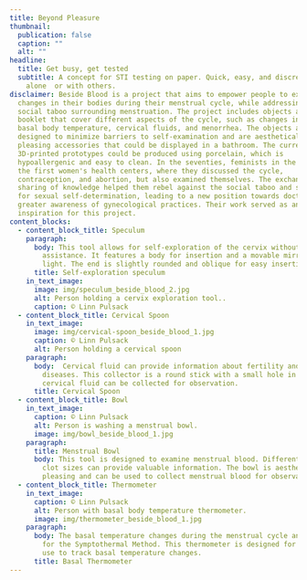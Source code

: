 ```yaml
---
title: Beyond Pleasure
thumbnail:
  publication: false
  caption: ""
  alt: ""
headline:
  title: Get busy, get tested
  subtitle: A concept for STI testing on paper. Quick, easy, and discreet at home
    alone  or with others.
disclaimer: Beside Blood is a project that aims to empower people to explore the
  changes in their bodies during their menstrual cycle, while addressing the
  social taboo surrounding menstruation. The project includes objects and a
  booklet that cover different aspects of the cycle, such as changes in cervix,
  basal body temperature, cervical fluids, and menorrhea. The objects are
  designed to minimize barriers to self-examination and are aesthetically
  pleasing accessories that could be displayed in a bathroom. The current
  3D-printed prototypes could be produced using porcelain, which is
  hypoallergenic and easy to clean. In the seventies, feminists in the USA built
  the first women's health centers, where they discussed the cycle,
  contraception, and abortion, but also examined themselves. The exchange and
  sharing of knowledge helped them rebel against the social taboo and stand up
  for sexual self-determination, leading to a new position towards doctors and
  greater awareness of gynecological practices. Their work served as an
  inspiration for this project.
content_blocks:
  - content_block_title: Speculum
    paragraph:
      body: This tool allows for self-exploration of the cervix without the need for
        assistance. It features a body for insertion and a movable mirror with a
        light. The end is slightly rounded and oblique for easy insertion.
      title: Self-exploration speculum
    in_text_image:
      image: img/speculum_beside_blood_2.jpg
      alt: Person holding a cervix exploration tool..
      caption: © Linn Pulsack
  - content_block_title: Cervical Spoon
    in_text_image:
      image: img/cervical-spoon_beside_blood_1.jpg
      caption: © Linn Pulsack
      alt: Person holding a cervical spoon
    paragraph:
      body:  Cervical fluid can provide information about fertility and potential
        diseases. This collector is a round stick with a small hole in which
        cervical fluid can be collected for observation.
      title: Cervical Spoon
  - content_block_title: Bowl
    in_text_image:
      caption: © Linn Pulsack
      alt: Person is washing a menstrual bowl.
      image: img/bowl_beside_blood_1.jpg
    paragraph:
      title: Menstrual Bowl
      body: This tool is designed to examine menstrual blood. Different colors and
        clot sizes can provide valuable information. The bowl is aesthetically
        pleasing and can be used to collect menstrual blood for observation.
  - content_block_title: Thermometer
    in_text_image:
      caption: © Linn Pulsack
      alt: Person with basal body temperature thermometer.
      image: img/thermometer_beside_blood_1.jpg
    paragraph:
      body: The basal temperature changes during the menstrual cycle and is important
        for the Symptothermal Method. This thermometer is designed for personal
        use to track basal temperature changes.
      title: Basal Thermometer
---
```

